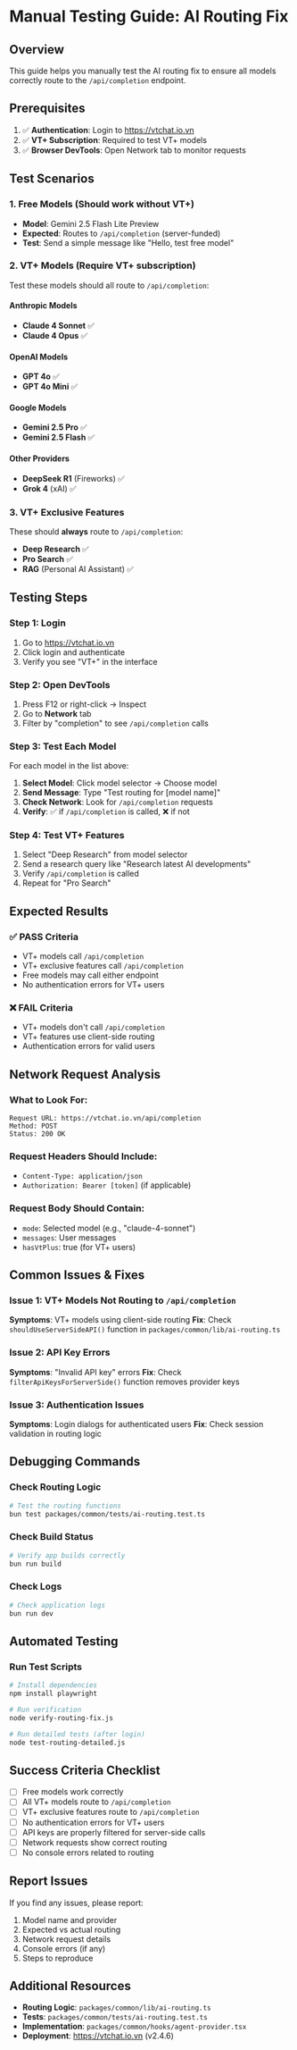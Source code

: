 # Manual Testing Guide: AI Routing Fix

## Overview

This guide helps you manually test the AI routing fix to ensure all models correctly route to the `/api/completion` endpoint.

## Prerequisites

1. ✅ **Authentication**: Login to https://vtchat.io.vn
2. ✅ **VT+ Subscription**: Required to test VT+ models
3. ✅ **Browser DevTools**: Open Network tab to monitor requests

## Test Scenarios

### 1. Free Models (Should work without VT+)

- **Model**: Gemini 2.5 Flash Lite Preview
- **Expected**: Routes to `/api/completion` (server-funded)
- **Test**: Send a simple message like "Hello, test free model"

### 2. VT+ Models (Require VT+ subscription)

Test these models should all route to `/api/completion`:

#### Anthropic Models

- **Claude 4 Sonnet** ✅
- **Claude 4 Opus** ✅

#### OpenAI Models

- **GPT 4o** ✅
- **GPT 4o Mini** ✅

#### Google Models

- **Gemini 2.5 Pro** ✅
- **Gemini 2.5 Flash** ✅

#### Other Providers

- **DeepSeek R1** (Fireworks) ✅
- **Grok 4** (xAI) ✅

### 3. VT+ Exclusive Features

These should **always** route to `/api/completion`:

- **Deep Research** ✅
- **Pro Search** ✅
- **RAG** (Personal AI Assistant) ✅

## Testing Steps

### Step 1: Login

1. Go to https://vtchat.io.vn
2. Click login and authenticate
3. Verify you see "VT+" in the interface

### Step 2: Open DevTools

1. Press F12 or right-click → Inspect
2. Go to **Network** tab
3. Filter by "completion" to see `/api/completion` calls

### Step 3: Test Each Model

For each model in the list above:

1. **Select Model**: Click model selector → Choose model
2. **Send Message**: Type "Test routing for [model name]"
3. **Check Network**: Look for `/api/completion` requests
4. **Verify**: ✅ if `/api/completion` is called, ❌ if not

### Step 4: Test VT+ Features

1. Select "Deep Research" from model selector
2. Send a research query like "Research latest AI developments"
3. Verify `/api/completion` is called
4. Repeat for "Pro Search"

## Expected Results

### ✅ PASS Criteria

- VT+ models call `/api/completion`
- VT+ exclusive features call `/api/completion`
- Free models may call either endpoint
- No authentication errors for VT+ users

### ❌ FAIL Criteria

- VT+ models don't call `/api/completion`
- VT+ features use client-side routing
- Authentication errors for valid users

## Network Request Analysis

### What to Look For:

```
Request URL: https://vtchat.io.vn/api/completion
Method: POST
Status: 200 OK
```

### Request Headers Should Include:

- `Content-Type: application/json`
- `Authorization: Bearer [token]` (if applicable)

### Request Body Should Contain:

- `mode`: Selected model (e.g., "claude-4-sonnet")
- `messages`: User messages
- `hasVtPlus`: true (for VT+ users)

## Common Issues & Fixes

### Issue 1: VT+ Models Not Routing to `/api/completion`

**Symptoms**: VT+ models using client-side routing
**Fix**: Check `shouldUseServerSideAPI()` function in `packages/common/lib/ai-routing.ts`

### Issue 2: API Key Errors

**Symptoms**: "Invalid API key" errors
**Fix**: Check `filterApiKeysForServerSide()` function removes provider keys

### Issue 3: Authentication Issues

**Symptoms**: Login dialogs for authenticated users
**Fix**: Check session validation in routing logic

## Debugging Commands

### Check Routing Logic

```bash
# Test the routing functions
bun test packages/common/tests/ai-routing.test.ts
```

### Check Build Status

```bash
# Verify app builds correctly
bun run build
```

### Check Logs

```bash
# Check application logs
bun run dev
```

## Automated Testing

### Run Test Scripts

```bash
# Install dependencies
npm install playwright

# Run verification
node verify-routing-fix.js

# Run detailed tests (after login)
node test-routing-detailed.js
```

## Success Criteria Checklist

- [ ] Free models work correctly
- [ ] All VT+ models route to `/api/completion`
- [ ] VT+ exclusive features route to `/api/completion`
- [ ] No authentication errors for VT+ users
- [ ] API keys are properly filtered for server-side calls
- [ ] Network requests show correct routing
- [ ] No console errors related to routing

## Report Issues

If you find any issues, please report:

1. Model name and provider
2. Expected vs actual routing
3. Network request details
4. Console errors (if any)
5. Steps to reproduce

## Additional Resources

- **Routing Logic**: `packages/common/lib/ai-routing.ts`
- **Tests**: `packages/common/tests/ai-routing.test.ts`
- **Implementation**: `packages/common/hooks/agent-provider.tsx`
- **Deployment**: https://vtchat.io.vn (v2.4.6)
